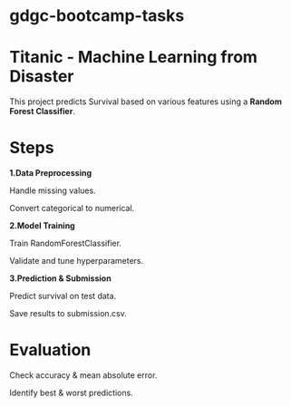 # gdgc-bootcamp-tasks
# Titanic - Machine Learning from Disaster

This project predicts Survival based on various features using a **Random Forest Classifier**.

# Steps

**1.Data Preprocessing**

Handle missing values.

Convert categorical to numerical.

**2.Model Training**

Train RandomForestClassifier.

Validate and tune hyperparameters.

**3.Prediction & Submission**

Predict survival on test data.

Save results to submission.csv.
# Evaluation

Check accuracy & mean absolute error.

Identify best & worst predictions.

